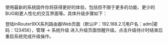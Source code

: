 使用最新的系统固件你将获得更好的体验，包括但不限于更多的功能、更少的BUG和更人性化的交互界面等。具体升级步骤如下：

登陆InRouter9XX系列路由器Web页面（默认IP：192.168.2.1\|用户名：adm\|密码：123456），管理 -&gt; 系统升级 进入升级页面惊醒升级。点击升级待计时结束后重启系统完成升级操作。



